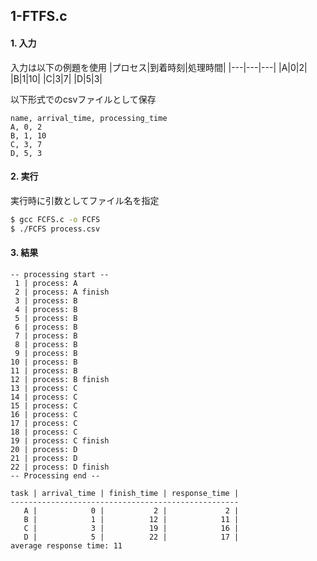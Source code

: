## 1-FTFS.c

#### 1. 入力
入力は以下の例題を使用
|プロセス|到着時刻|処理時間|
|---|---|---|
|A|0|2|
|B|1|10|
|C|3|7|
|D|5|3|

以下形式でのcsvファイルとして保存
```csv:process.csv
name, arrival_time, processing_time
A, 0, 2
B, 1, 10
C, 3, 7
D, 5, 3
```

#### 2. 実行
実行時に引数としてファイル名を指定
``` bash
$ gcc FCFS.c -o FCFS
$ ./FCFS process.csv
```

#### 3. 結果
```
-- processing start --
 1 | process: A
 2 | process: A finish
 3 | process: B
 4 | process: B
 5 | process: B
 6 | process: B
 7 | process: B
 8 | process: B
 9 | process: B
10 | process: B
11 | process: B
12 | process: B finish
13 | process: C
14 | process: C
15 | process: C
16 | process: C
17 | process: C
18 | process: C
19 | process: C finish
20 | process: D
21 | process: D
22 | process: D finish
-- Processing end --

task | arrival_time | finish_time | response_time |
---------------------------------------------------
   A |            0 |           2 |             2 |
   B |            1 |          12 |            11 |
   C |            3 |          19 |            16 |
   D |            5 |          22 |            17 |
average response time: 11
```

